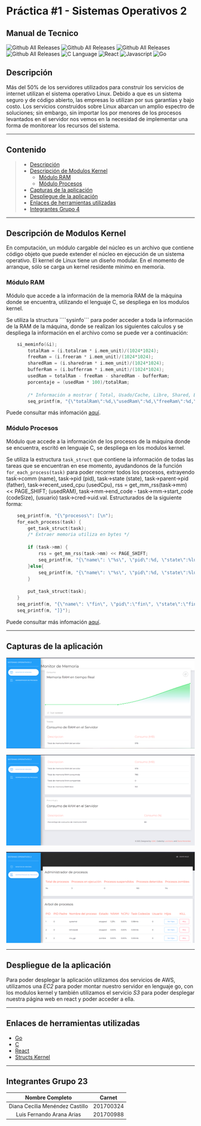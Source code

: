 <h1> <b> Práctica #1 - Sistemas Operativos 2 </b> </h1>

<h2> <b> Manual de Tecnico</b> </h2>

![Github All Releases](https://img.shields.io/badge/Version-1.0-green)
![Github All Releases](https://img.shields.io/badge/Curso-Sistemas%20Operativos%202-blue)
![Github All Releases](https://img.shields.io/badge/Grupo-23-red)
![Github All Releases](https://img.shields.io/badge/Practica-1-orange)
![C Language](https://img.shields.io/badge/Kernel_Module-gray?style=flat-square&logo=c)
![React](https://img.shields.io/badge/React-gray?style=flat-square&logo=react)
![Javascript](https://img.shields.io/badge/Javascript-gray?style=flat-square&logo=javascript)
![Go](https://img.shields.io/badge/Go-gray?style=flat-square&logo=Go)

## **Descripción**

Más del 50% de los servidores utilizados para construir los servicios de internet utilizan el sistema 
operativo Linux. Debido a que es un sistema seguro y de código abierto, las empresas lo utilizan por 
sus garantías y bajo costo. 
Los servicios construidos sobre Linux abarcan un amplio espectro de soluciones; sin embargo, sin 
importar los por menores de los procesos levantados en el servidor nos vemos en la necesidad de 
implementar una forma de monitorear los recursos del sistema.

---

## **Contenido**

> * [Descripción](#Descripción)
> * [Descripción de Modulos Kernel](#Descripción-de-Modulos-Kernel)
>   * [Módulo RAM](#Módulo-RAM)
>   * [Módulo Procesos](#Módulo-Procesos)
> * [Capturas de la aplicación](#Capturas-de-la-aplicación)
> * [Despliegue de la aplicación](#Despliegue-de-la-aplicación)
> * [Enlaces de herramientas utilizadas](#Enlaces-de-herramientas-utilizadas)
> * [Integrantes Grupo 4](#Integrantes-Grupo-4)

---

## **Descripción de Modulos Kernel**

En computación, un módulo cargable del núcleo es un archivo que contiene código objeto que puede extender el núcleo en ejecución de un sistema operativo. El kernel de Linux tiene un diseño modular. En el momento de arranque, sólo se carga un kernel residente mínimo en memoria.

### **Módulo RAM**

Módulo que accede a la información de la memoría RAM de la máquina donde se encuentra, utilizando el lenguaje C, se despliega en los modulos kernel.

Se utiliza la structura ````sysinfo``` para poder acceder a toda la información de la RAM de la máquina, donde se realizan los siguientes calculos y se despliega la información en el archivo como se puede ver a continuación:

```c
    si_meminfo(&i);
        totalRam = (i.totalram * i.mem_unit)/(1024*1024);
        freeRam = (i.freeram * i.mem_unit)/(1024*1024);
        sharedRam = (i.sharedram * i.mem_unit)/(1024*1024);
        bufferRam = (i.bufferram * i.mem_unit)/(1024*1024);
        usedRam = totalRam - freeRam - sharedRam - bufferRam; 
        porcentaje = (usedRam * 100)/totalRam;

        /* Información a mostrar { Total, Usado/Cache, Libre, Shared, Buffer, Porcentaje } */
        seq_printf(m, "{\"totalRam\":%d,\"usedRam\":%d,\"freeRam\":%d,\"sharedRam\":%d,\"bufferRam\":%d,\"porcentajeUsed\":%d}", totalRam, usedRam, freeRam, sharedRam, bufferRam, porcentaje);
```

Puede consultar más infomación [aquí](https://github.com/LuisArana631/SistemasOperativos2/tree/master/Practica_1/backend/ram.module).

### **Módulo Procesos**

Módulo que accede a la información de los procesos de la máquina donde se encuentra, escritó en lenguaje C, se despliega en los modulos kernel.

Se utiliza la estructura ```task_struct``` que contiene la información de todas las tareas que se encuentran en ese momento, ayudandonos de la función ```for_each_process(task)``` para poder recorrer todos los procesos, extrayendo task->comm (name), task->pid (pid), task->state (state), task->parent->pid (father), task->recent_used_cpu (usedCpu), rss = get_mm_rss(task->mm) << PAGE_SHIFT; (usedRAM), task->mm->end_code - task->mm->start_code (codeSize), (usuario) task->cred->uid.val. Estructurados de la siguiente forma:

```c
    seq_printf(m, "{\"procesos\": [\n");
    for_each_process(task) {
        get_task_struct(task);
        /* Extraer memoria utiliza en bytes */

        if (task->mm) {
            rss = get_mm_rss(task->mm) << PAGE_SHIFT;
            seq_printf(m, "{\"name\": \"%s\", \"pid\":%d, \"state\":%lu, \"father\":%d, \"usedCpu\": \"%d\", \"usedRAM\": \"%lu\", \"codeSize\": \"%lu\", \"usuario\": \"%d\"},\n",task->comm , task->pid, task->state, task->parent->pid, task->recent_used_cpu, rss, task->mm->end_code - task->mm->start_code, task->cred->uid.val);
        }else{
            seq_printf(m, "{\"name\": \"%s\", \"pid\":%d, \"state\":%lu, \"father\":%d, \"usedCpu\": \"%d\", \"usedRAM\": \"%d\", \"codeSize\": \"%d\", \"usuario\": \"%d\"},\n",task->comm , task->pid, task->state, task->parent->pid, task->recent_used_cpu, 0, 0, task->cred->uid.val);
        }

        put_task_struct(task);            
    }
    seq_printf(m, "{\"name\": \"fin\", \"pid\":\"fin\", \"state\":\"fin\", \"father\":\"fin\"}\n");
    seq_printf(m, "]}");
```

Puede consultar más infomación [aquí](https://github.com/LuisArana631/SistemasOperativos2/tree/master/Practica_1/backend/process.module).

---

## **Capturas de la aplicación**

![Screenshot](captura1.PNG)

![Screenshot](captura2.PNG)

![Screenshot](captura3.PNG)

---

## **Despliegue de la aplicación**

Para poder desplegar la aplicación utilizamos dos servicios de AWS, utilizamos una *EC2* para poder montar nuestro servidor en lenguaje go, con los modulos kernel y también utilizamos el servicio *S3* para poder desplegar nuestra página web en react y poder acceder a ella.

---

## **Enlaces de herramientas utilizadas**

- [Go](https://golang.org/)
- [C](https://www.cprogramming.com/)
- [React](https://es.reactjs.org/)
- [Structs Kernel](https://docs.huihoo.com/doxygen/linux/kernel/3.7/annotated.html)

---

## **Integrantes Grupo 23**

| Nombre Completo | Carnet |
| :----: | :----: |
| Diana Cecilia Menéndez Castillo | 201700324 |
| Luis Fernando Arana Arias | 201700988 |

